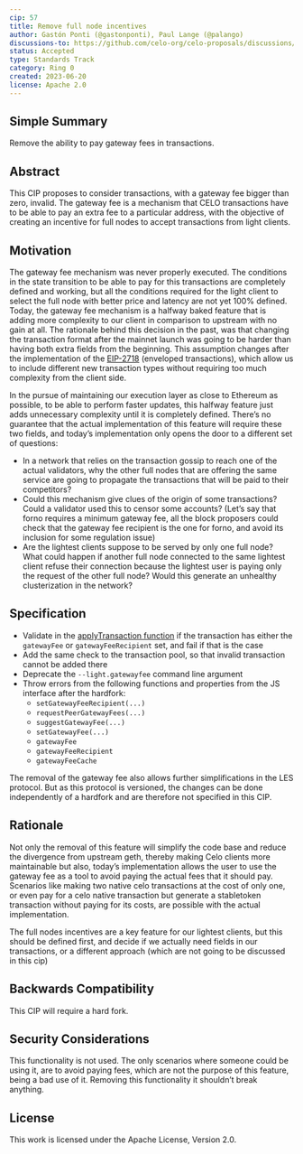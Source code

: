 ```yaml
---
cip: 57
title: Remove full node incentives
author: Gastón Ponti (@gastonponti), Paul Lange (@palango)
discussions-to: https://github.com/celo-org/celo-proposals/discussions/366
status: Accepted
type: Standards Track
category: Ring 0
created: 2023-06-20
license: Apache 2.0
---
```


## Simple Summary

Remove the ability to pay gateway fees in transactions.

## Abstract

This CIP proposes to consider transactions, with a gateway fee bigger than zero, invalid. The gateway fee is a mechanism that CELO transactions have to be able to pay an extra fee to a particular address, with the objective of creating an incentive for full nodes to accept transactions from light clients.

## Motivation

The gateway fee mechanism was never properly executed. The conditions in the state transition to be able to pay for this transactions are completely defined and working, but all the conditions required for the light client to select the full node with better price and latency are not yet 100% defined. Today, the gateway fee mechanism is a halfway baked feature that is adding more complexity to our client in comparison to upstream with no gain at all.
The rationale behind this decision in the past, was that changing the transaction format after the mainnet launch was going to be harder than having both extra fields from the beginning. This assumption changes after the implementation of the [EIP-2718](https://eips.ethereum.org/EIPS/eip-2718) (enveloped transactions), which allow us to include different new transaction types without requiring too much complexity from the client side.

In the pursue of maintaining our execution layer as close to Ethereum as possible, to be able to perform faster updates, this halfway feature just adds unnecessary complexity until it is completely defined. There’s no guarantee that the actual implementation of this feature will require these two fields, and today’s implementation only opens the door to a different set of questions:

- In a network that relies on the transaction gossip to reach one of the actual validators, why the other full nodes that are offering the same service are going to propagate the transactions that will be paid to their competitors?
- Could this mechanism give clues of the origin of some transactions? Could a validator used this to censor some accounts? (Let’s say that forno requires a minimum gateway fee, all the block proposers could check that the gateway fee recipient is the one for forno, and avoid its inclusion for some regulation issue)
- Are the lightest clients suppose to be served by only one full node? What could happen if another full node connected to the same lightest client refuse their connection because the lightest user is paying only the request of the other full node? Would this generate an unhealthy clusterization in the network?

## Specification

- Validate in the [applyTransaction function](https://github.com/celo-org/celo-blockchain/blob/5aef595f7395131a9535c98fae78fc56ac101e44/core/state_processor.go#L122) if the transaction has either the `gatewayFee` or `gatewayFeeRecipient` set, and fail if that is the case
- Add the same check to the transaction pool, so that invalid transaction cannot be added there
- Deprecate the `--light.gatewayfee` command line argument
- Throw errors from the following functions and properties from the JS interface after the hardfork:
  - `setGatewayFeeRecipient(...)`
  - `requestPeerGatewayFees(...)`
  - `suggestGatewayFee(...)`
  - `setGatewayFee(...)`
  - `gatewayFee`
  - `gatewayFeeRecipient`
  - `gatewayFeeCache`

The removal of the gateway fee also allows further simplifications in the LES protocol. But as this protocol is versioned, the changes can be done independently of a hardfork and are therefore not specified in this CIP.

## Rationale

Not only the removal of this feature will simplify the code base and reduce the divergence from upstream geth, thereby making Celo clients more maintainable but also, today’s implementation allows the user to use the gateway fee as a tool to avoid paying the actual fees that it should pay.
Scenarios like making two native celo transactions at the cost of only one, or even pay for a celo native transaction but generate a stabletoken transaction without paying for its costs, are possible with the actual implementation.

The full nodes incentives are a key feature for our lightest clients, but this should be defined first, and decide if we actually need fields in our transactions, or a different approach (which are not going to be discussed in this cip)

## Backwards Compatibility

This CIP will require a hard fork.

## Security Considerations

This functionality is not used. The only scenarios where someone could be using it, are to avoid paying fees, which are not the purpose of this feature, being a bad use of it. Removing this functionality it shouldn’t break anything.

## License

This work is licensed under the Apache License, Version 2.0.
